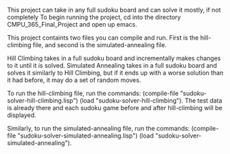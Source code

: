 This project can take in any full sudoku board and can solve it mostly, if not completely
To begin running the project, cd into the directory CMPU_365_Final_Project and open up emacs. 

This project containts two files you can compile and run. First is the hill-climbing file, and second is the simulated-annealing file.

Hill Climbing takes in a full sudoku board and incrementally makes changes to it until it is solved. Simulated Annealing takes in a full sudoku board and solves it similarly to Hill Climbing, but if it ends up with a worse solution than it had before, it may do a set of random moves.

To run the hill-climbing file, run the commands:
(compile-file "sudoku-solver-hill-climbing.lisp") (load "sudoku-solver-hill-climbing"). 
The test data is already there and each sudoku game before and after hill-climbing will be displayed.

Similarly, to run the simulated-annealing file, run the commands:
(compile-file "sudoku-solver-simulated-annealing.lisp") (load "sudoku-solver-simulated-annealing").


